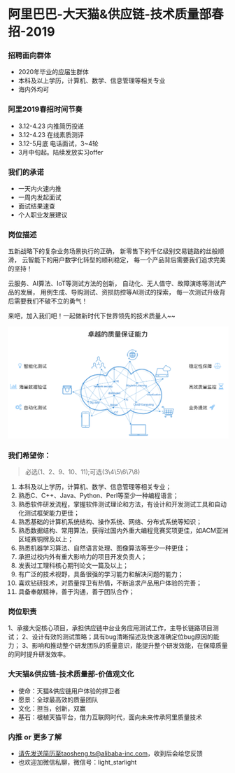 # 阿里巴巴-大天猫&供应链-技术质量部春招-2019

### 招聘面向群体
+ 2020年毕业的应届生群体
+ 本科及以上学历，计算机、数学、信息管理等相关专业
+ 海内外均可

### 阿里2019春招时间节奏
+ 3.12-4.23 内推简历投递
+ 3.12-4.23 在线素质测评
+ 3.12-5月底 电话面试，3~4轮
+ 3月中旬起。陆续发放实习offer

### 我们的承诺
+ 一天内火速内推
+ 一周内发起面试
+ 面试结果速查
+ 个人职业发展建议

### 岗位描述

五新战略下的复杂业务场景执行的正确， 
新零售下的千亿级别交易链路的丝般顺滑， 
云智能下的用户数字化转型的顺利稳定， 
每一个产品背后需要我们追求完美的坚持！ 

云服务、AI算法、IoT等测试方法的创新， 
自动化、无人值守、故障演练等测试产品的发展， 
用例生成、导购测试、资损防控等AI测试的探索， 
每一次测试升级背后需要我们不破不立的勇气！ 

来吧，加入我们吧！一起做新时代下世界领先的技术质量人~~

![tmqa](https://raw.githubusercontent.com/LightStarlight/ALI-ASCP-QA-INTERNSHIP-2019/master/img/tmqa.png)

### 我们希望你：
> 必选(1、2、9、10、11);可选(3\4\5\6\7\8)
1. 本科及以上学历，计算机、数学、信息管理等相关专业；
2. 熟悉C、C++、Java、Python、Perl等至少一种编程语言；
3. 熟悉软件研发流程，掌握软件测试理论和方法，有设计和开发测试工具和自动化测试框架能力更佳；
4. 熟悉基础的计算机系统结构、操作系统、网络、分布式系统等知识；
5. 熟悉数据结构、常用算法，获得过国内外重大编程竞赛奖项更佳，如ACM亚洲区域赛铜牌及以上；
6. 熟悉机器学习算法、自然语言处理、图像算法等至少一种更佳；
7. 承担过校内外有重大影响力的项目开发负责人；
8. 发表过工理科核心期刊论文一篇及以上；
9. 有广泛的技术视野，具备很强的学习能力和解决问题的能力；
10. 喜欢钻研技术，对质量捍卫有热情，不断追求产品用户体验的完善；
11. 具备奉献精神，善于沟通，善于团队合作；

### 岗位职责
1、承接大促核心项目，承担供应链中台业务应用测试工作，主导长链路项目测试；
2、设计有效的测试策略；具有bug清晰描述及快速准确定位bug原因的能力； 
3、影响和推动整个研发团队的质量意识，能提升整个研发效能，在保障质量的同时提升研发效率。

### 大天猫&供应链-技术质量部-价值观文化
+ 使命：天猫&供应链用户体验的捍卫者
+ 愿景：全球最高效的质量团队
+ 文化：担当，创新，双赢
+ 基石：根植天猫平台，借力互联网时代，面向未来传承阿里质量技术

### 内推 or 更多了解
+ 请先发送简历至taosheng.ts@alibaba-inc.com，收到后会给您反馈
+ 也欢迎加微信私聊，微信号：light_starlight
